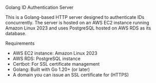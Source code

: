 Golang ID Authentication Server

This is a Golang-based HTTP server designed to authenticate IDs concurrently. The server is hosted on an AWS EC2 instance running Amazon Linux 2023 and uses PostgreSQL hosted on AWS RDS as its database.

Requirements

- AWS EC2 instance: Amazon Linux 2023
- AWS RDS: PostgreSQL instance
- Certbot: For SSL certificate management
- Golang: Built with Go 1.20+ (or later)
- A domain you can issue an SSL certificate for (HTTPS)
